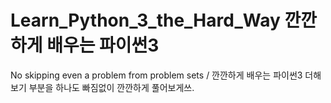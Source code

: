 # Learn_Python_3_the_Hard_Way 깐깐하게 배우는 파이썬3
No skipping even a problem from problem sets / 깐깐하게 배우는 파이썬3 더해보기 부분을 하나도 빠짐없이 깐깐하게 풀어보게쓰.
